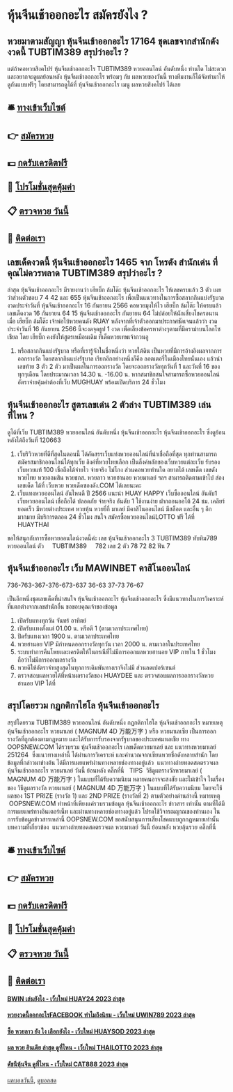 # หุ้นจีนเช้าออกอะไร สมัครยังไง ?
## หวยมาตามสัญญา หุ้นจีนเช้าออกอะไร 17164 ชุดเลขจากสำนักดังงวดนี้ TUBTIM389 สรุปว่าอะไร ?
แต่ถ้าคอหวยสิงคโปร์ หุ้นจีนเช้าออกอะไร TUBTIM389 หวยออนไลน์ อันดับหนึ่ง ท่านใด ไม่สะดวก และอยากจะดูผลย้อนหลัง หุ้นจีนเช้าออกอะไร พร้อมๆ กับ ผลหวยของวันนี้ ทางทีมงานก็ได้จัดทำมาให้ดูกันแบบฟรีๆ โดยสามารถดูได้ที่ หุ้นจีนเช้าออกอะไร เมนู ผลหวยสิงคโปร์ ได้เลย

## 🛎 [ทางเข้าเว็บไซต์](https://bit.ly/3BG5bNw)
## 👉 [สมัครหวย](https://bit.ly/3BG5bNw)
## 💵 [กดรับเครดิตฟรี](https://bit.ly/3C3mvgS)
## 👑 [โปรโมชั่นสุดคุ้มค่า](https://bit.ly/3C3mvgS)
## 📋 [ตรวจหวย วันนี้](https://bit.ly/3C3mvgS)
## 📱 [ติดต่อเรา](https://bit.ly/3C3mvgS)

## เลขเด็ดงวดนี้ หุ้นจีนเช้าออกอะไร 1465 จาก โหรดัง สำนักเด่น ที่คุณไม่ควรพลาด TUBTIM389 สรุปว่าอะไร ?
ล่าสุด หุ้นจีนเช้าออกอะไร มีรายงานว่า เฮียบิ๊ก ล้มโต๊ะ หุ้นจีนเช้าออกอะไร ให้เลขครบแล้ว 3 ตัว เผยว่าส่วนตัวชอบ 7 4 42 และ 655 หุ้นจีนเช้าออกอะไร เพื่อเป็นแนวทางในการซื้อสลากกินแบ่งรัฐบาลงวดประจำวันที่ หุ้นจีนเช้าออกอะไร 16 กันยายน 2566
คอหวยมุงให้ไว เฮียบิ๊ก ล้มโต๊ะ ให้ครบแล้ว เลขเด็ดงวด 16 กันยายน 64
15 หุ้นจีนเช้าออกอะไร กันยายน 64 ไม่ปล่อยให้นักเสี่ยงโชครอนาน เมื่อ เฮียบิ๊ก ล้มโต๊ะ เจ้าพ่อใบ้หวยคนดัง RUAY หลังจากที่เจ้าตัวออกมาประกาศชัดเจนแล้วว่า งวดประจำวันที่ 16 กันยายน 2566 นี้จะงดจุดธูป 1 งวด เพื่อเลี่ยงข้อครหาต่างๆตามที่มีดราม่าบนโลกโซเชียล โดย เฮียบิ๊ก คงยังให้สูตรเหมือนเดิม ทีเด็ดหวยเทพเจ้ากวนอู
1. หรือสลากกินแบ่งรัฐบาล หรือที่เรารู้จักในชื่อหนึ่งว่า หวยใต้ดิน เป็นหวยที่มีการอ้างอิงผลจากการออกรางวัล โดยสลากกินแบ่งรัฐบาล เรียกอีกอย่างหนึ่งก็คือ ลอตเตอรี่ในเมืองไทยนั่นเอง แล้วนำเลขท้าย 3 ตัว 2 ตัว มาเป็นผลในการออกรางวัล โดยจะออกรางวัลทุกวันที่ 1 และวันที่ 16 ของทุกๆเดือน โดยประมาณเวลา 14.30 น. -16.00 น. หากสมาชิกสนใจสามารถซื้อหวยออนไลน์ อัตราจ่ายคุ้มค่าต้องที่เว็บ MUGHUAY พร้อมเปิดบริการ 24 ชั่วโมง

## หุ้นจีนเช้าออกอะไร สูตรเลขเด่น 2 ตัวล่าง TUBTIM389 เล่นที่ไหน ?
ดูได้ที่เว็บ TUBTIM389 หวยออนไลน์ อันดับหนึ่ง หุ้นจีนเช้าออกอะไร หุ้นจีนเช้าออกอะไร ซึ่งดูย้อนหลังได้ถึงวันที่ 120663
1. เว็บริวิวหวยที่ดีที่สุดในตอนนี้ ได้คัดสรรเว็บแท่งหวยออนไลน์ที่น่าเชื่อถือที่สุด ทุกท่านสามารถสมัครสมาชิกออนไลน์ได้ทุกเว็บ ลิงค์ที่หวยไทยเลือก เป็นลิ้งค์หลักของเว็บหวยแต่ละเว็บ รับรองเว็บหวยแท้ 100 เชื่อถือได้จ่ายไว จ่ายจริง ไม่โกง ส่วนคอหวยท่านใด อยากได้ เลขเด็ด เลขดัง หวยไทย หวยออมสิน หวยธกส. หวยลาว หวยฮานอย หวยมาเลย์ ฯลฯ สามารถติดตามเข้าไป ส่องเลขเด็ด ได้ที่ เว็บหวย หวยเด็ดซองดัง.COM ได้เลยนะคะ
2. เว็บแทงหวยออนไลน์ อันไหนดี ปี 2566 แนะนำ HUAY HAPPY เว็บซื้อออนไลน์ อันดับ1 เว็บหวยออนไลน์ เชื่อถือได้ ปลอดภัย จ่ายจริง อันดับ 1 ใช้งานง่าย ฝากถอนออโต้ 24 ชม. เคลียร์ยอดเร็ว มีหวยต่างประเทศ หวยหุ้น หวยยี่กี่ มาเลย์ มีคาสิโนออนไลน์ มีสล็อต และอื่น ๆ อีกมากมาย มีบริการตลอด 24 ชั่วโมง สนใจ สมัครซื้อหวยออนไลน์LOTTO ฟรี ได้ที่ HUAYTHAI

ขอให้สนุกกับการซื้อหวยออนไลน์งวดนี้ค่ะ
เลข หุ้นจีนเช้าออกอะไร 3 TUBTIM389 ทับทิม789 หวยออนไลน์ ตัว     TUBTIM389     782
เลข 2 ตัว 78 72 82
ฟัน 7

## หุ้นจีนเช้าออกอะไร เว็บ MAWINBET คาสิโนออนไลน์
736-763-367-376-673-637
36-63
37-73
76-67

เป็นอีกหนึ่งชุดเลขเด็ดที่น่าสนใจ หุ้นจีนเช้าออกอะไร หุ้นจีนเช้าออกอะไร ซึ่งมีแนวทางในการวิเคราะห์ที่แตกต่างจากเลขสำนักอื่น
ขอขอบคุณเจ้าของข้อมูล
1. เปิดรับแทงทุกวัน จันทร์ อาทิตย์
2. เปิดรับเเทงตั้งเเต่ 01.00 น. หรือตี 1 (ตามเวลาประเทศไทย)
3. ปิดรับแทงเวลา 1900 น. ตามเวลาประเทศไทย
4. หวยฮานอย VIP มีกำหนดออกรางวัลทุกวัน เวลา 2000 น. ตามเวลาในประเทศไทย
5. ระบบทำการคืนโพยเเละเครดิตให้ในกรณีที่ไม่มีการออกผลหวยฮานอย VIP ภายใน 1 ชั่วโมง ถือว่าไม่มีการออกผลรางวัล
6. หวยดีให้อัตราจ่ายสูงสุดในทุกการเดิมพันทางเราจึงไม่มี ส่วนลดเปอร์เซนต์
7. ตรวจสอบผลหวยได้ที่หน้าผลรางวัลของ HUAYDEE และ ตรวจสอบผลการออกรางวัลหวยฮานอย VIP ได้ที่

## สรุปโดยรวม กฏกติกาไฮโล หุ้นจีนเช้าออกอะไร
สรุปโดยรวม TUBTIM389 หวยออนไลน์ อันดับหนึ่ง กฏกติกาไฮโล หุ้นจีนเช้าออกอะไร หมายเหตุ หุ้นจีนเช้าออกอะไร หวยมาเลย์ ( MAGNUM 4D 万能万字 ) หรือ หวยมาเลเซีย เป็นการออกรางวัลที่ถูกต้องตามกฎหมาย และได้รับการรับรองจากรัฐบาลของประเทศมาเลเชีย
ทาง OOPSNEW.COM ได้รวบรวม หุ้นจีนเช้าออกอะไร เลขเด็ดหวยมาเลย์ และ แนวทางหวยมาเลย์  251264  ซึ่งแนวทางเหล่านี้ ได้ผ่านการวิเคราะห์ และคำนวณจากเซียนหวยชื่อดังหลายสำนัก โดยข้อมูลที่กล่าวมาข่างต้น ได้มีการเผยแพร่ผ่านทางหลายช่องทางอยู่แล้ว
 แนวทางถ่ายทอดสดตรวจผล หุ้นจีนเช้าออกอะไร หวยมาเลย์ วันนี้ ย้อนหลัง คลิ๊กที่นี่  
TIPS  วิธีดูผลรางวัลหวยมาเลย์ ( MAGNUM 4D 万能万字 ) ในแบบที่ได้รับความนิยม
หลายคนอาจจะสงสัย และไม่เข้าใจ ในเรื่องของ วิธีดูผลรางวัล หวยมาเลย์ ( MAGNUM 4D 万能万字 ) ในแบบที่ได้รับความนิยม โดยจะใช้ผลของ 1ST PRIZE (รางวัล 1) และ 2ND PRIZE (รางวัลที่ 2) ตามตัวอย่างด่านล่างนี้
หมายเหตุ  OOPSNEW.COM ทำหน้าที่เพียงแค่รวบรวมข้อมูล หุ้นจีนเช้าออกอะไร ข่าวสาร เท่านั้น ตามที่ได้มีการเผยแพร่ทางอินเตอร์เน็ท และผ่านทางหลายช่องทางอยู่แล้ว โปรดใช้วิจารณญาณของท่านเอง ในการรับข้อมูลข่าวสารเหล่านี้ OOPSNEW.COM ขอสนับสนุนการเสี่ยงโชคแบบถูกกฎหมายเท่านั้น
บทความที่เกี่ยวข้อง
 แนวทางถ่ายทอดสดตรวจผล หวยมาเลย์ วันนี้ ย้อนหลัง หวยลุ้นรวย คลิ๊กที่นี่  

## 🛎 [ทางเข้าเว็บไซต์](https://bit.ly/3BG5bNw)
## 👉 [สมัครหวย](https://bit.ly/3BG5bNw)
## 💵 [กดรับเครดิตฟรี](https://bit.ly/3C3mvgS)
## 👑 [โปรโมชั่นสุดคุ้มค่า](https://bit.ly/3C3mvgS)
## 📋 [ตรวจหวย วันนี้](https://bit.ly/3C3mvgS)
## 📱 [ติดต่อเรา](https://bit.ly/3C3mvgS)

#### [BWIN เล่นยังไง - เว็บใหม่ HUAY24 2023 ล่าสุด](https://atom.io/themes/bwin%20เล่นยังไง%20-%20เว็บใหม่%20huay24%202023%20ล่าสุด)
#### [หวยงวดนี้ออกอะไรFACEBOOK ทำไมถึงนิยม - เว็บใหม่ UWIN789 2023 ล่าสุด](https://atom.io/themes/หวยงวดนี้ออกอะไรfacebook%20ทำไมถึงนิยม%20-%20เว็บใหม่%20uwin789%202023%20ล่าสุด)
#### [ซื้อ หวยลาว ยัง ไง เลือกยังไง - เว็บใหม่ HUAYSOD 2023 ล่าสุด](https://atom.io/themes/ซื้อ%20หวยลาว%20ยัง%20ไง%20เลือกยังไง%20-%20เว็บใหม่%20huaysod%202023%20ล่าสุด)
#### [ผล หวย อินเดีย ล่าสุด ดูที่ไหน - เว็บใหม่ THAILOTTO 2023 ล่าสุด](https://atom.io/themes/ผล%20หวย%20อินเดีย%20ล่าสุด%20ดูที่ไหน%20-%20เว็บใหม่%20thailotto%202023%20ล่าสุด)
#### [ดัชนีหุ้นจีน ดูที่ไหน - เว็บใหม่ CAT888 2023 ล่าสุด](https://atom.io/themes/ดัชนีหุ้นจีน%20ดูที่ไหน%20-%20เว็บใหม่%20cat888%202023%20ล่าสุด)

[ผลบอลวันนี้](https://siamsport.tv "ผลบอลวันนี้"), [ดูบอลสด](https://siamsport.tv/ดูบอลสด "ดูบอลสด")
